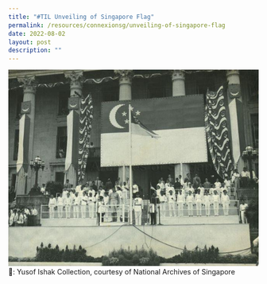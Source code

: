 ```yaml
---
title: "#TIL Unveiling of Singapore Flag"
permalink: /resources/connexionsg/unveiling-of-singapore-flag
date: 2022-08-02
layout: post
description: ""
---
```

![](/images/connexionsg/2022/Our%20SG%20flag.jpg)
📸: Yusof Ishak Collection, courtesy of National Archives of Singapore

